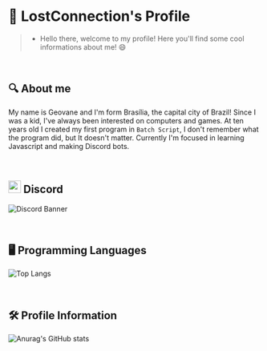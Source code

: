 # 👋 LostConnection's Profile

> * Hello there, welcome to my profile! Here you'll find some cool informations about me! 😄

&nbsp;
## 🔍 About me
My name is Geovane and I'm form Brasília, the capital city of Brazil! Since I was a kid, I've always been interested on computers and games. At ten years old I created my first program in `Batch Script`, I don't remember what the program did, but It doesn't matter. Currently I'm focused in learning Javascript and making Discord bots.

&nbsp;
## <img src="https://imgur.com/9wQPUcG.png" width="25" height="25" /> Discord 
![Discord Banner](https://discord.c99.nl/widget/theme-1/437249534096048130.png)

&nbsp;
## 🖥 Programming Languages
![Top Langs](https://github-readme-stats.vercel.app/api/top-langs/?username=0LostConnection&layout=compact&theme=dark&card_width=445&bg_color=0D1117)

&nbsp;
## 🛠 Profile Information
![Anurag's GitHub stats](https://github-readme-stats.vercel.app/api?username=0LostConnection&show_icons=true&theme=dark&bg_color=0D1117)
